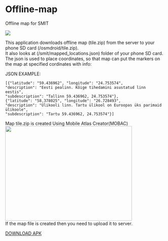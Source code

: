 # Offline-map
Offline map for SMIT

<img src="http://phonewe.freeiz.com/smit/screenshots/offline_map.png" />



This application downloads offline map (tile.zip) from the server to your phone SD card (/osmdroid/tile.zip).</br>
It also looks at (/smit/mapped_locations.json) folder of your phone SD card. The json is used to place coordinates, so that map can put the markers on the map at specified cordinates with info:

JSON EXAMPLE:
```
[{"latitude": "59.436962", "longitude": "24.753574",
"description": "Eesti pealinn. Kõige tihedamini asustatud linn eestis",
"subdescription": "Tallinn 59.436962, 24.753574"},
{"latitude": "58.378025", "longitude": "26.728493",
"description": "Ülikooli linn. Tartu ülikool on Euroopas üks parimaid ülikoole",
"subdescription": "Tartu 59.436962, 24.753574"}]
```

Map tile.zip is created Using Mobile Atlas Creator(MOBAC)</br>
<img src="http://phonewe.freeiz.com/smit/screenshots/mobac.png" width="400" height="300" />
</br>
If the map file is created then you need to upload it to server.</br>


<a href="https://github.com/andreasplado/Offline-map/blob/master/app.apk">DOWNLOAD APK</a>
